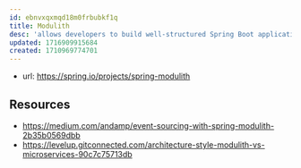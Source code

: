 ```yaml
---
id: ebnvxqxmqd18m0frbubkf1q
title: Modulith
desc: 'allows developers to build well-structured Spring Boot applications and guides developers in finding and working with application modules driven by the domain'
updated: 1716909915684
created: 1710969774701
---
```


- url: https://spring.io/projects/spring-modulith

## Resources

- https://medium.com/andamp/event-sourcing-with-spring-modulith-2b35b0569dbb
- https://levelup.gitconnected.com/architecture-style-modulith-vs-microservices-90c7c75713db
